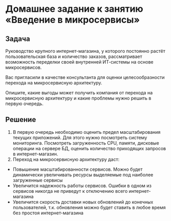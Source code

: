 # Домашнее задание к занятию «Введение в микросервисы»

## Задача

Руководство крупного интернет-магазина, у которого постоянно растёт пользовательская база и количество заказов, рассматривает возможность переделки своей внутренней   ИТ-системы на основе микросервисов. 

Вас пригласили в качестве консультанта для оценки целесообразности перехода на микросервисную архитектуру. 

Опишите, какие выгоды может получить компания от перехода на микросервисную архитектуру и какие проблемы нужно решить в первую очередь.


## Решение

1. В первую очередь необходимо оценить предел масштабирования текущих приложений. Для этого нужно посмотреть систему мониторинга.
Посмотреть загруженность CPU, памяти, дисковые операции на сервере БД, оценить количество приходящих запросов в интернет-магазин.
2. Переход на микросервисную архитектуру даст:
- Повышение масштабированности сервисов. Можно будет динамически увеличивать ресурсы выделяемые под наиболее загруженные сервисы
- Увеличится надежность работы сервисов. Ошибки в одном из сервисов никогда не приведут к отключению всего интернет-магазина
- Увеличится скорость доставки новых обновлений до конечных пользователей, т.к. обновления можно будет ставить в любое время без простоя интернет-магазина